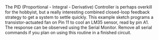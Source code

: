 The PID (Proportional - Integral - Derivative) Controller is perhaps overkill for the hobbyist, but a really interesting combined closed-loop feedback strategy to get a system to settle quickly. This example sketch programs a transistor-actuated fan on Pin 11 to cool an LM35 sensor, read by pin A1. The response can be observed using the Serial Monitor. Remove all serial commands if you plan on using this routine in a finished circuit.

